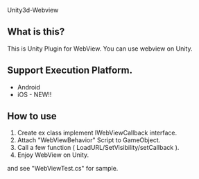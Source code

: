 Unity3d-Webview

## What is this?
This is Unity Plugin for WebView. You can use webview on Unity.

## Support Execution Platform.

* Android
* iOS - NEW!!

## How to use

1. Create ex class implement IWebViewCallback interface.
2. Attach "WebViewBehavior" Script to GameObject.
3. Call a few function ( LoadURL/SetVisibility/setCallback ).
4. Enjoy WebView on Unity.

and see "WebViewTest.cs" for sample.